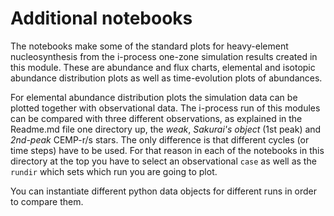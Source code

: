 # Additional notebooks 
The notebooks make some of the standard plots for heavy-element nucleosynthesis from the i-process one-zone simulation results created in this module. These are abundance and flux charts, elemental and isotopic abundance distribution plots as well as time-evolution plots of abundances. 

For elemental abundance distribution plots the simulation data can be plotted together with observational data. The i-process run of this modules can be compared with three different observations, as explained in the Readme.md file one directory up, the _weak_, _Sakurai's object_ (1st peak) and _2nd-peak_ CEMP-r/s stars. The only difference is that different cycles (or time steps) have to be used. For that reason in each of the notebooks in this directory at the top you have to select an observational `case` as well as the `rundir` which sets which run you are going to plot. 

You can instantiate different python data objects for different runs in order to compare them.
